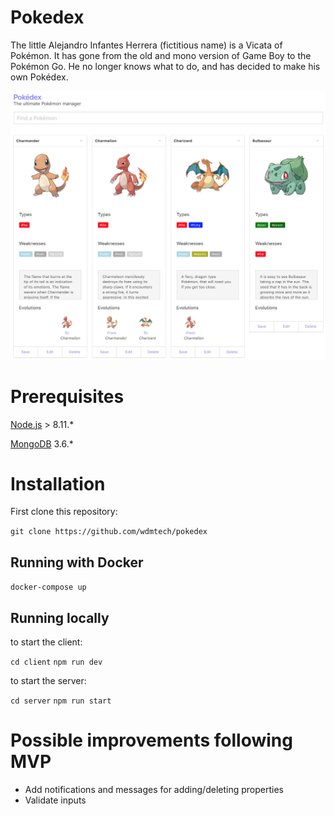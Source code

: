 # Pokedex
The little Alejandro Infantes Herrera (fictitious name) is a Vicata of Pokémon. It has gone from the old and mono version of Game Boy to the Pokémon Go. He no longer knows what to do, and has decided to make his own Pokédex.

![screenshot](screenshot.png)

# Prerequisites

[Node.js](https://nodejs.org/en/download/) > 8.11.* 

[MongoDB](https://www.mongodb.com/download-center#community) 3.6.*

# Installation

First clone this repository:

`git clone https://github.com/wdmtech/pokedex`

## Running with Docker

`docker-compose up`

## Running locally

to start the client: 

`cd client`
`npm run dev`

to start the server:

`cd server`
`npm run start`






# Possible improvements following MVP

- Add notifications and messages for adding/deleting properties
- Validate inputs

